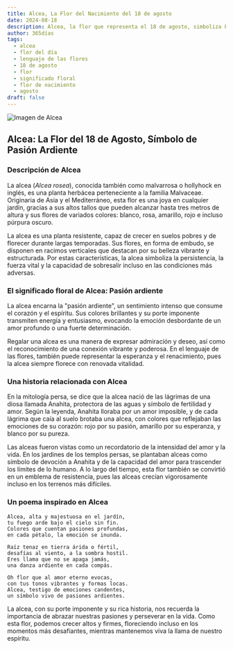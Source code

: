 ```yaml
---
title: Alcea, La Flor del Nacimiento del 18 de agosto
date: 2024-08-18
description: Alcea, la flor que representa el 18 de agosto, simboliza Pasión ardiente. Descubre su fascinante historia, significado en el lenguaje de las flores y una poesía que celebra su belleza.
author: 365días
tags:
  - alcea
  - flor del día
  - lenguaje de las flores
  - 18 de agosto
  - flor
  - significado floral
  - flor de nacimiento
  - agosto
draft: false
---
```



![Imagen de Alcea](https://cdn.pixabay.com/photo/2020/07/01/04/55/korean-flower-5358423_1280.jpg#center)


## Alcea: La Flor del 18 de Agosto, Símbolo de Pasión Ardiente

### Descripción de Alcea

La alcea (_Alcea rosea_), conocida también como malvarrosa o hollyhock en inglés, es una planta herbácea perteneciente a la familia Malvaceae. Originaria de Asia y el Mediterráneo, esta flor es una joya en cualquier jardín, gracias a sus altos tallos que pueden alcanzar hasta tres metros de altura y sus flores de variados colores: blanco, rosa, amarillo, rojo e incluso púrpura oscuro.

La alcea es una planta resistente, capaz de crecer en suelos pobres y de florecer durante largas temporadas. Sus flores, en forma de embudo, se disponen en racimos verticales que destacan por su belleza vibrante y estructurada. Por estas características, la alcea simboliza la persistencia, la fuerza vital y la capacidad de sobresalir incluso en las condiciones más adversas.

### El significado floral de Alcea: Pasión ardiente

La alcea encarna la "pasión ardiente", un sentimiento intenso que consume el corazón y el espíritu. Sus colores brillantes y su porte imponente transmiten energía y entusiasmo, evocando la emoción desbordante de un amor profundo o una fuerte determinación.

Regalar una alcea es una manera de expresar admiración y deseo, así como el reconocimiento de una conexión vibrante y poderosa. En el lenguaje de las flores, también puede representar la esperanza y el renacimiento, pues la alcea siempre florece con renovada vitalidad.

### Una historia relacionada con Alcea

En la mitología persa, se dice que la alcea nació de las lágrimas de una diosa llamada Anahita, protectora de las aguas y símbolo de fertilidad y amor. Según la leyenda, Anahita lloraba por un amor imposible, y de cada lágrima que caía al suelo brotaba una alcea, con colores que reflejaban las emociones de su corazón: rojo por su pasión, amarillo por su esperanza, y blanco por su pureza.

Las alceas fueron vistas como un recordatorio de la intensidad del amor y la vida. En los jardines de los templos persas, se plantaban alceas como símbolo de devoción a Anahita y de la capacidad del amor para trascender los límites de lo humano. A lo largo del tiempo, esta flor también se convirtió en un emblema de resistencia, pues las alceas crecían vigorosamente incluso en los terrenos más difíciles.

### Un poema inspirado en Alcea

```
Alcea, alta y majestuosa en el jardín,  
tu fuego arde bajo el cielo sin fin.  
Colores que cuentan pasiones profundas,  
en cada pétalo, la emoción se inunda.

Raíz tenaz en tierra árida o fértil,  
desafías al viento, a la sombra hostil.  
Eres llama que no se apaga jamás,  
una danza ardiente en cada compás.

Oh flor que al amor eterno evocas,  
con tus tonos vibrantes y formas locas.  
Alcea, testigo de emociones candentes,  
un símbolo vivo de pasiones ardientes.
```

La alcea, con su porte imponente y su rica historia, nos recuerda la importancia de abrazar nuestras pasiones y perseverar en la vida. Como esta flor, podemos crecer altos y firmes, floreciendo incluso en los momentos más desafiantes, mientras mantenemos viva la llama de nuestro espíritu.